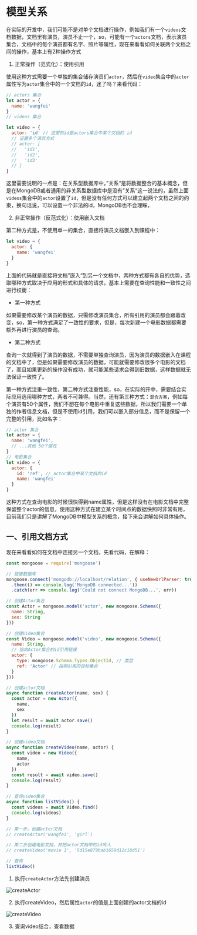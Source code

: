 # 模型关系

在实际的开发中，我们可能不是对单个文档进行操作，例如我们有一个`videos`文档数据，文档里有演员，演员不止一个，so，可能有一个`actors`文档，表示演员集合，文档中的每个演员都有名字、照片等属性，现在来看看如何关联两个文档之间的操作，基本上有2种操作方式

1. 正常操作（范式化）：使用引用

使用这种方式需要一个单独的集合储存演员们`actor`，然后在`video`集合中的`actor`属性写为`actor`集合中的一个文档的`id`，迷了吗？来看代码：

```javascript
// actors 集合
let actor = {
  name: 'wangfei'
}
// videos 集合

let video = {
  actor: 'id' // 这里的id是actors集合中某个文档的 id
  // 设置多个演员方式
  // actor: [
  //   'id1',
  //   'id2',
  //   'id3'
  // ]
}
```

这里需要说明的一点是：在关系型数据库中，”关系“是将数据整合的基本概念，但是在MongoDB或者通用的非关系型数据库中是没有”关系“这一说法的，虽然上面`videos`集合中的`actor`设置了`id`，但是没有任何方式可以建立起两个文档之间的约束，换句话说，可以设置一个非法的id，MongoDB也不会理睬，

2. 非正常操作（反范式化）：使用嵌入文档

第二种方式是，不使用单一的集合，直接将演员文档嵌入到课程中：

```javascript
let video = {
  actor: {
    name: 'wangfei'
  }
}
```

上面的代码就是直接将文档”嵌入“到另一个文档中，两种方式都有各自的优势，选取哪种方式取决于应用的形式和具体的请求，基本上需要在查询性能和一致性之间进行权衡：
- 第一种方式

如果需要修改某个演员的数据，只需修改演员集合，所有引用的演员都会跟着改变，so，第一种方式满足了一致性的要求，但是，每次新建一个电影数据都需要额外再进行演员的查询。

- 第二种方式

查询一次就得到了演员的数据，不需要单独查询演员，因为演员的数据嵌入在课程的文档中了，但是如果需要修改演员的数据，可能就需要修改很多个电影的文档了，而且如果更新的操作没有成功，就可能某些请求会得到旧数据，这样数据就无法保证一致性了。

第一种方式注重一致性，第二种方式注重性能，so，在实际的开中，需要结合实际应用选用哪种方式，两者不可兼得。当然，还有第三种方式：`混合方案`，例如每个演员有50个属性，我们不想在每个电影中重复这些数据，所以我们需要一个单独的作者信息文档，但是不使用id引用，我们可以嵌入部分信息，而不是保留一个完整的引用，比如名字：

```javascript
// actor 集合
let actor = {
  name: 'wangfei',
  // ...其他 50个属性
}
// 电影集合
let video = {
  actor: {
    id: 'ref', // actor集合中某个文档的id
    name: 'wangfei'
  }
}
```

这种方式在查询电影的时候很快得到name属性，但是这样没有在电影文档中完整保留整个actor的信息，使用这种方式在建立某个时间点的数据快照时非常有用，目前我们只是讲解了MongoDB中模型关系的概念，接下来会讲解如何具体操作。

## 一、引用文档方式

现在来看看如何在文档中连接另一个文档，先看代码，在解释：

```javascript
const mongoose = require('mongoose')

// 链接数据库
mongoose.connect('mongodb://localhost/relation', { useNewUrlParser: true })
  .then(() => console.log('MongoDB connected...'))
  .catch(err => console.log('Could not connect MongoDB...', err))

// 创建Actor集合
const Actor = mongoose.model('actor', new mongoose.Schema({
  name: String,
  sex: String
}))

// 创建Video集合
const Video = mongoose.model('video', new mongoose.Schema({
  name: String,
  // 指向Actor集合的id引用链接
  actor: {
    type: mongoose.Schema.Types.ObjectId, // 类型
    ref: 'Actor' // 指明引用的目标集合
  }
}))

// 创建actor文档
async function createActor(name, sex) {
  const actor = new Actor({
    name,
    sex
  })
  let result = await actor.save()
  console.log(result)
}

// 创建video文档
async function createVideo(name, actor) {
  const video = new Video({
    name,
    actor
  })
  const result = await video.save()
  console.log(result)
}

// 查询video集合
async function listVideo() {
  const videos = await Video.find()
  console.log(videos)
}

// 第一步，创建actor文档
// createActor('wangfei', 'girl')

// 第二步创建电影文档，并把actor文档中的id传入
// createVideo('movie 1', '5d15e879bab1659d12c18d51')

// 查询
listVideo()
```

1. 执行`createActor`方法先创建演员

![createActor](https://github.com/zkk-pro/all-round-node/blob/master/assets/createActor.png?raw=true)

2. 执行createVideo，然后属性`actor`的值是上面创建的actor文档的id

![createVideo](https://github.com/zkk-pro/all-round-node/blob/master/assets/createVideo.png?raw=true)

3. 查询video结合，查看数据